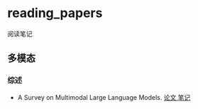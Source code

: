 # reading_papers
阅读笔记

## 多模态
### 综述
- A Survey on Multimodal Large Language Models. [论文 ](https://arxiv.org/abs/2306.13549) [笔记](https://github.com/jiayuchennlp/reading_papers/blob/main/%E5%A4%9A%E6%A8%A1%E6%80%81/%E7%BB%BC%E8%BF%B0.md)
